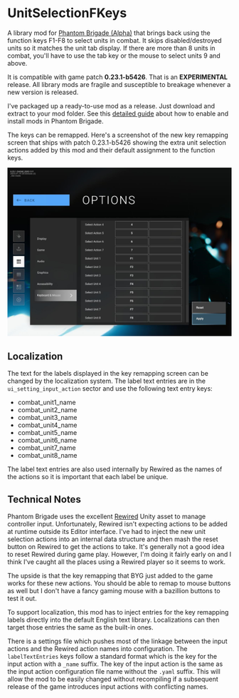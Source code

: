# UnitSelectionFKeys

A library mod for [Phantom Brigade (Alpha)](https://braceyourselfgames.com/phantom-brigade/) that brings back using the function keys F1-F8 to select units in combat. It skips disabled/destroyed units so it matches the unit tab display. If there are more than 8 units in combat, you'll have to use the tab key or the mouse to select units 9 and above.

It is compatible with game patch **0.23.1-b5426**. That is an **EXPERIMENTAL** release. All library mods are fragile and susceptible to breakage whenever a new version is released.

I've packaged up a ready-to-use mod as a release. Just download and extract to your mod folder.  See this [detailed guide](https://github.com/NBKRedSpy/PB_EquipmentTypeRarity#installation) about how to enable and install mods in Phantom Brigade.

The keys can be remapped. Here's a screenshot of the new key remapping screen that ships with patch 0.23.1-b5426 showing the extra unit selection actions added by this mod and their default assignment to the function keys.

![Key remapping screen with new unit selection actions](Screenshots/Key_Remapping_Screen.jpg)

## Localization

The text for the labels displayed in the key remapping screen can be changed by the localization system. The label text entries are in the `ui_setting_input_action` sector and use the following text entry keys:

- combat_unit1_name
- combat_unit2_name
- combat_unit3_name
- combat_unit4_name
- combat_unit5_name
- combat_unit6_name
- combat_unit7_name
- combat_unit8_name

The label text entries are also used internally by Rewired as the names of the actions so it is important that each label be unique.

## Technical Notes

Phantom Brigade uses the excellent [Rewired](https://guavaman.com/projects/rewired/) Unity asset to manage controller input. Unfortunately, Rewired isn't expecting actions to be added at runtime outside its Editor interface. I've had to inject the new unit selection actions into an internal data structure and then mash the reset button on Rewired to get the actions to take. It's generally not a good idea to reset Rewired during game play. However, I'm doing it fairly early on and I think I've caught all the places using a Rewired player so it seems to work.

The upside is that the key remapping that BYG just added to the game works for these new actions. You should be able to remap to mouse buttons as well but I don't have a fancy gaming mouse with a bazillion buttons to test it out.

To support localization, this mod has to inject entries for the key remapping labels directly into the default English text library. Localizations can then target those entries the same as the built-in ones.

There is a settings file which pushes most of the linkage between the input actions and the Rewired action names into configuration. The `labelTextEntries` keys follow a standard format which is the key for the input action with a `_name` suffix. The key of the input action is the same as the input action configuration file name without the `.yaml` suffix. This will allow the mod to be easily changed without recompiling if a subsequent release of the game introduces input actions with conflicting names.
